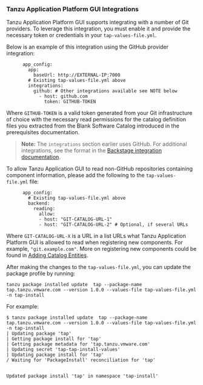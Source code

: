 ### Tanzu Application Platform GUI Integrations

Tanzu Application Platform GUI supports integrating with a number of Git providers. To leverage this integration, you must enable it and provide the necessary token or credentials in your `tap-values-file.yml`.

Below is an example of this integration using the GitHub provider integration:

```
      app_config:
        app:
          baseUrl: http://EXTERNAL-IP:7000
        # Existing tap-values-file.yml above  
        integrations:
          github: # Other integrations available see NOTE below
            - host: github.com
              token: GITHUB-TOKEN
```

Where `GITHUB-TOKEN` is a valid token generated from your Git infrastructure of choice with the necessary read permissions for the catalog definition files you extracted from the Blank Software Catalog introduced in the prerequisites documentation.

>**Note:** The `integrations` section earlier uses GitHub. For additional integrations, see the
>format in the [Backstage integration documentation](https://backstage.io/docs/integrations/).

To allow Tanzu Application GUI to read non-GitHub repositories containing component information, please add the following to the `tap-values-file.yml` file:

```
      app_config:
        # Existing tap-values-file.yml above  
        backend:
          reading:
            allow:
            - host: "GIT-CATALOG-URL-1"
            - host: "GIT-CATALOG-URL-2" # Optional, if several URLs
```

Where `GIT-CATALOG-URL-X` is a URL in a list URLs what Tanzu Application Platform GUI is allowed to read when registering new components. For example, `"git.example.com"`. More on registering new components could be found in [Adding Catalog Entities](./catalog/catalog-operations.md#add-cat-entities).


After making the changes to the `tap-values-file.yml`, you can update the package profile by running:

```
tanzu package installed update  tap --package-name tap.tanzu.vmware.com --version 1.0.0 --values-file tap-values-file.yml -n tap-install
```

For example:

```
$ tanzu package installed update  tap --package-name tap.tanzu.vmware.com --version 1.0.0 --values-file tap-values-file.yml -n tap-install
| Updating package 'tap'
| Getting package install for 'tap'
| Getting package metadata for 'tap.tanzu.vmware.com'
| Updating secret 'tap-tap-install-values'
| Updating package install for 'tap'
/ Waiting for 'PackageInstall' reconciliation for 'tap'


Updated package install 'tap' in namespace 'tap-install'
```

